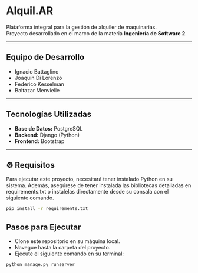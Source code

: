 # Alquil.AR

Plataforma integral para la gestión de alquiler de maquinarias.  
Proyecto desarrollado en el marco de la materia **Ingeniería de Software 2**.

---

## Equipo de Desarrollo

- Ignacio Battaglino  
- Joaquín Di Lorenzo  
- Federico Kesselman  
- Baltazar Menvielle  

---

## Tecnologías Utilizadas

- **Base de Datos:** PostgreSQL  
- **Backend:** Django (Python)  
- **Frontend:** Bootstrap  

---

## ⚙️ Requisitos
Para ejecutar este proyecto, necesitará tener instalado Python en su sistema. Además, asegúrese de tener instalada las bibliotecas detalladas en requirements.txt o instalelas directamente desde su consala con el siguiente comando.

```bash
pip install -r requirements.txt
```
## Pasos para Ejecutar
- Clone este repositorio en su máquina local.
- Navegue hasta la carpeta del proyecto.
- Ejecute el siguiente comando en su terminal:

```bash
python manage.py runserver
```